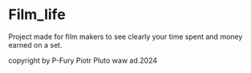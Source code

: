 # Film_life

Project made for film makers to see clearly your time spent and money earned on a set.


copyright by P-Fury
Piotr Pluto waw ad.2024
